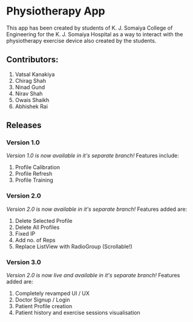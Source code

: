 # Physiotherapy App

This app has been created by students of K. J. Somaiya College of Engineering for the K. J. Somaiya 
 Hospital as a way to interact with the physiotherapy exercise device also created by the students.
  
## Contributors:
1. Vatsal Kanakiya
2. Chirag Shah
3. Ninad Gund
4. Nirav Shah
5. Owais Shaikh
6. Abhishek Rai

## Releases
### Version 1.0
_Version 1.0 is now available in it's separate branch!_
Features include:
   1. Profile Calibration
   2. Profile Refresh
   3. Profile Training
   
### Version 2.0
_Version 2.0 is now available in it's separate branch!_
Features added are:
   1. Delete Selected Profile
   2. Delete All Profiles
   3. Fixed IP
   4. Add no. of Reps
   5. Replace ListView with RadioGroup (Scrollable!)
   
### Version 3.0
_Version 2.0 is now live and available in it's separate branch!_
Features added are:
   1. Completely revamped UI / UX
   2. Doctor Signup / Login
   3. Patient Profile creation
   4. Patient history and exercise sessions visualisation
